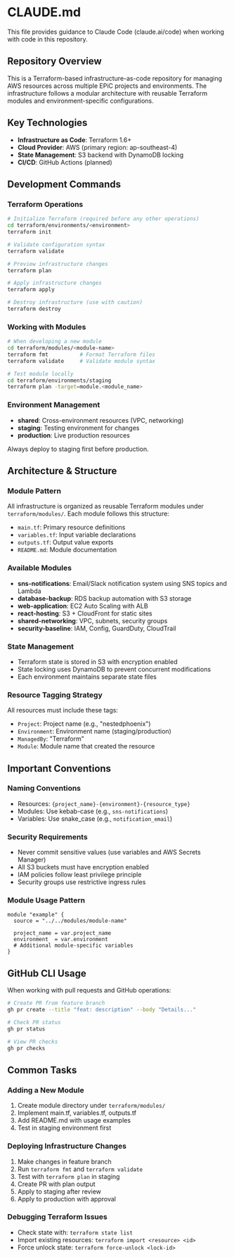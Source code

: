 # CLAUDE.md

This file provides guidance to Claude Code (claude.ai/code) when working with code in this repository.

## Repository Overview

This is a Terraform-based infrastructure-as-code repository for managing AWS resources across multiple EPiC projects and environments. The infrastructure follows a modular architecture with reusable Terraform modules and environment-specific configurations.

## Key Technologies

- **Infrastructure as Code**: Terraform 1.6+
- **Cloud Provider**: AWS (primary region: ap-southeast-4)
- **State Management**: S3 backend with DynamoDB locking
- **CI/CD**: GitHub Actions (planned)

## Development Commands

### Terraform Operations

```bash
# Initialize Terraform (required before any other operations)
cd terraform/environments/<environment>
terraform init

# Validate configuration syntax
terraform validate

# Preview infrastructure changes
terraform plan

# Apply infrastructure changes
terraform apply

# Destroy infrastructure (use with caution)
terraform destroy
```

### Working with Modules

```bash
# When developing a new module
cd terraform/modules/<module-name>
terraform fmt          # Format Terraform files
terraform validate     # Validate module syntax

# Test module locally
cd terraform/environments/staging
terraform plan -target=module.<module_name>
```

### Environment Management

- **shared**: Cross-environment resources (VPC, networking)
- **staging**: Testing environment for changes
- **production**: Live production resources

Always deploy to staging first before production.

## Architecture & Structure

### Module Pattern
All infrastructure is organized as reusable Terraform modules under `terraform/modules/`. Each module follows this structure:
- `main.tf`: Primary resource definitions
- `variables.tf`: Input variable declarations
- `outputs.tf`: Output value exports
- `README.md`: Module documentation

### Available Modules
- **sns-notifications**: Email/Slack notification system using SNS topics and Lambda
- **database-backup**: RDS backup automation with S3 storage
- **web-application**: EC2 Auto Scaling with ALB
- **react-hosting**: S3 + CloudFront for static sites
- **shared-networking**: VPC, subnets, security groups
- **security-baseline**: IAM, Config, GuardDuty, CloudTrail

### State Management
- Terraform state is stored in S3 with encryption enabled
- State locking uses DynamoDB to prevent concurrent modifications
- Each environment maintains separate state files

### Resource Tagging Strategy
All resources must include these tags:
- `Project`: Project name (e.g., "nestedphoenix")
- `Environment`: Environment name (staging/production)
- `ManagedBy`: "Terraform"
- `Module`: Module name that created the resource

## Important Conventions

### Naming Conventions
- Resources: `{project_name}-{environment}-{resource_type}`
- Modules: Use kebab-case (e.g., `sns-notifications`)
- Variables: Use snake_case (e.g., `notification_email`)

### Security Requirements
- Never commit sensitive values (use variables and AWS Secrets Manager)
- All S3 buckets must have encryption enabled
- IAM policies follow least privilege principle
- Security groups use restrictive ingress rules

### Module Usage Pattern
```hcl
module "example" {
  source = "../../modules/module-name"

  project_name = var.project_name
  environment  = var.environment
  # Additional module-specific variables
}
```

## GitHub CLI Usage

When working with pull requests and GitHub operations:
```bash
# Create PR from feature branch
gh pr create --title "feat: description" --body "Details..."

# Check PR status
gh pr status

# View PR checks
gh pr checks
```

## Common Tasks

### Adding a New Module
1. Create module directory under `terraform/modules/`
2. Implement main.tf, variables.tf, outputs.tf
3. Add README.md with usage examples
4. Test in staging environment first

### Deploying Infrastructure Changes
1. Make changes in feature branch
2. Run `terraform fmt` and `terraform validate`
3. Test with `terraform plan` in staging
4. Create PR with plan output
5. Apply to staging after review
6. Apply to production with approval

### Debugging Terraform Issues
- Check state with: `terraform state list`
- Import existing resources: `terraform import <resource> <id>`
- Force unlock state: `terraform force-unlock <lock-id>`
